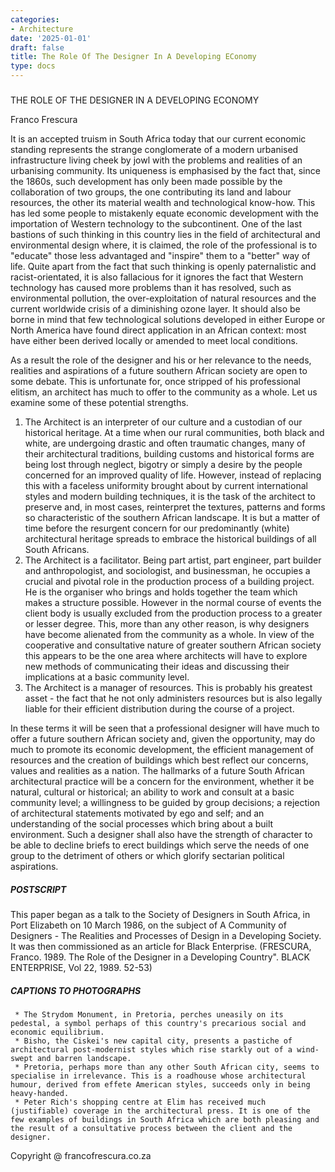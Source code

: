 ```yaml
---
categories:
- Architecture
date: '2025-01-01'
draft: false
title: The Role Of The Designer In A Developing EConomy
type: docs
---
```


#####   
THE ROLE OF THE DESIGNER IN A DEVELOPING ECONOMY

Franco Frescura

It is an accepted truism in South Africa today that our current economic standing represents the strange conglomerate of a modern urbanised infrastructure living cheek by jowl with the problems and realities of an urbanising community. Its uniqueness is emphasised by the fact that, since the 1860s, such development has only been made possible by the collaboration of two groups, the one contributing its land and labour resources, the other its material wealth and technological know-how. This has led some people to mistakenly equate economic development with the importation of Western technology to the subcontinent. One of the last bastions of such thinking in this country lies in the field of architectural and environmental design where, it is claimed, the role of the professional is to "educate" those less advantaged and "inspire" them to a "better" way of life. Quite apart from the fact that such thinking is openly paternalistic and racist-orientated, it is also fallacious for it ignores the fact that Western technology has caused more problems than it has resolved, such as environmental pollution, the over-exploitation of natural resources and the current worldwide crisis of a diminishing ozone layer. It should also be borne in mind that few technological solutions developed in either Europe or North America have found direct application in an African context: most have either been derived locally or amended to meet local conditions.

As a result the role of the designer and his or her relevance to the needs, realities and aspirations of a future southern African society are open to some debate. This is unfortunate for, once stripped of his professional elitism, an architect has much to offer to the community as a whole. Let us examine some of these potential strengths.

  1. The Architect is an interpreter of our culture and a custodian of our historical heritage. At a time when our rural communities, both black and white, are undergoing drastic and often traumatic changes, many of their architectural traditions, building customs and historical forms are being lost through neglect, bigotry or simply a desire by the people concerned for an improved quality of life. However, instead of replacing this with a faceless uniformity brought about by current international styles and modern building techniques, it is the task of the architect to preserve and, in most cases, reinterpret the textures, patterns and forms so characteristic of the southern African landscape. It is but a matter of time before the resurgent concern for our predominantly (white) architectural heritage spreads to embrace the historical buildings of all South Africans.
  2. The Architect is a facilitator. Being part artist, part engineer, part builder and anthropologist, and sociologist, and businessman, he occupies a crucial and pivotal role in the production process of a building project. He is the organiser who brings and holds together the team which makes a structure possible. However in the normal course of events the client body is usually excluded from the production process to a greater or lesser degree. This, more than any other reason, is why designers have become alienated from the community as a whole. In view of the cooperative and consultative nature of greater southern African society this appears to be the one area where architects will have to explore new methods of communicating their ideas and discussing their implications at a basic community level.
  3. The Architect is a manager of resources. This is probably his greatest asset - the fact that he not only administers resources but is also legally liable for their efficient distribution during the course of a project.

In these terms it will be seen that a professional designer will have much to offer a future southern African society and, given the opportunity, may do much to promote its economic development, the efficient management of resources and the creation of buildings which best reflect our concerns, values and realities as a nation. The hallmarks of a future South African architectural practice will be a concern for the environment, whether it be natural, cultural or historical; an ability to work and consult at a basic community level; a willingness to be guided by group decisions; a rejection of architectural statements motivated by ego and self; and an understanding of the social processes which bring about a built environment. Such a designer shall also have the strength of character to be able to decline briefs to erect buildings which serve the needs of one group to the detriment of others or which glorify sectarian political aspirations.

##### POSTSCRIPT

This paper began as a talk to the Society of Designers in South Africa, in Port Elizabeth on 10 March 1986, on the subject of A Community of Designers - The Realities and Processes of Design in a Developing Society. It was then commissioned as an article for Black Enterprise. (FRESCURA, Franco. 1989. The Role of the Designer in a Developing Country". BLACK ENTERPRISE, Vol 22, 1989. 52-53)

##### CAPTIONS TO PHOTOGRAPHS

     * The Strydom Monument, in Pretoria, perches uneasily on its pedestal, a symbol perhaps of this country's precarious social and economic equilibrium.
     * Bisho, the Ciskei's new capital city, presents a pastiche of architectural post-modernist styles which rise starkly out of a wind-swept and barren landscape.
     * Pretoria, perhaps more than any other South African city, seems to specialise in irrelevance. This is a roadhouse whose architectural humour, derived from effete American styles, succeeds only in being heavy-handed.
     * Peter Rich's shopping centre at Elim has received much (justifiable) coverage in the architectural press. It is one of the few examples of buildings in South Africa which are both pleasing and the result of a consultative process between the client and the designer.

Copyright @ francofrescura.co.za